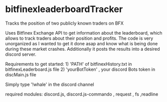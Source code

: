 # bitfinexleaderboardTracker
Tracks the position of two publicly known traders on BFX

Uses Bitfinex Exchange API to get information about the leaderboard, which allows to track traders about their position and profits. The code is very unorganized as I wanted to get it done asap and know what is being done during these market crashes.
Additionally it posts the results into a desired discord server.


Requirements to get started: 1) 'PATH' of bitfinexHistory.txt in bitfinexLeaderboard.js file
                             2) 'yourBotToken' , your discord Bots token in discMain.js file

Simply type '!whale' in the discord channel
                             

required modules: discord.js, discord.js-commando , request , fs ,readline


